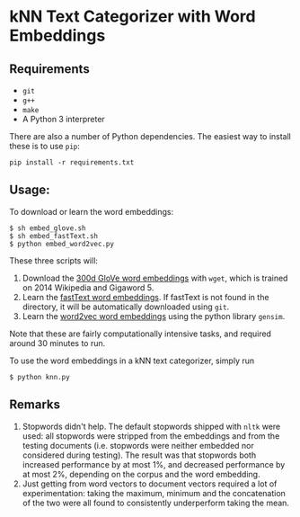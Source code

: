 # kNN Text Categorizer with Word Embeddings

## Requirements

- `git`
- `g++`
- `make`
- A Python 3 interpreter

There are also a number of Python dependencies. The easiest way to install these
is to use `pip`:

```
pip install -r requirements.txt
```

## Usage:

To download or learn the word embeddings:

```
$ sh embed_glove.sh
$ sh embed_fastText.sh
$ python embed_word2vec.py
```

These three scripts will:

1. Download the [300d GloVe word
   embeddings](https://nlp.stanford.edu/projects/glove/) with `wget`, which is
   trained on 2014 Wikipedia and Gigaword 5.
2. Learn the [fastText word embeddings](https://fasttext.cc/). If fastText is
   not found in the directory, it will be automatically downloaded using `git`.
3. Learn the [word2vec word
   embeddings](https://radimrehurek.com/gensim/models/word2vec.html) using the
   python library `gensim`.

Note that these are fairly computationally intensive tasks, and required around
30 minutes to run.

To use the word embeddings in a kNN text categorizer, simply run

```
$ python knn.py
```

## Remarks

1. Stopwords didn't help. The default stopwords shipped with `nltk` were used:
   all stopwords were stripped from the embeddings and from the testing
   documents (i.e. stopwords were neither embedded nor considered during
   testing). The result was that stopwords both increased performance by at most
   1%, and decreased performance by at most 2%, depending on the corpus and the
   word embedding.
2. Just getting from word vectors to document vectors required a lot of
   experimentation: taking the maximum, minimum and the concatenation of the two
   were all found to consistently underperform taking the mean.

